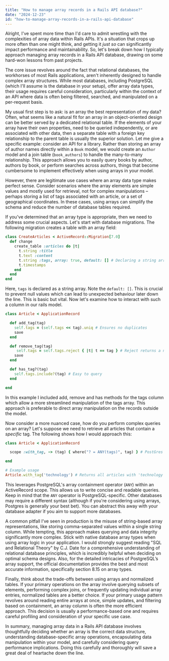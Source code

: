 ```yaml
---
title: "How to manage array records in a Rails API database?"
date: "2024-12-23"
id: "how-to-manage-array-records-in-a-rails-api-database"
---
```


Alright,  I've spent more time than I'd care to admit wrestling with the complexities of array data within Rails APIs. It's a situation that crops up more often than one might think, and getting it *just so* can significantly impact performance and maintainability. So, let's break down how I typically approach managing array records in a Rails API database, drawing on some hard-won lessons from past projects.

The core issue revolves around the fact that relational databases, the workhorses of most Rails applications, aren't inherently designed to handle complex array structures. While most databases, including PostgreSQL (which I'll assume is the database in your setup), offer array data types, their usage requires careful consideration, particularly within the context of an API where data is often being filtered, searched, and manipulated on a per-request basis.

My usual first step is to ask: is an array the best representation of my data? Often, what seems like a natural fit for an array in an object-oriented design can be better served by a dedicated relational table. If the elements of your array have their own properties, need to be queried independently, or are associated with other data, then a separate table with a foreign key relationship to the parent table is usually the superior solution. Let me give a specific example: consider an API for a library. Rather than storing an array of author names directly within a `Book` model, we would create an `Author` model and a join table (`book_authors`) to handle the many-to-many relationship. This approach allows you to easily query books by author, authors by book, or perform searches across authors, things that become cumbersome to implement effectively when using arrays in your model.

However, there are legitimate use cases where an array data type makes perfect sense. Consider scenarios where the array elements are simple values and mostly used for retrieval, not for complex manipulations – perhaps storing a list of tags associated with an article, or a set of geographical coordinates. In these cases, using arrays can simplify the schema and reduce the number of database tables required.

If you've determined that an array type is appropriate, then we need to address some crucial aspects. Let's start with database migrations. The following migration creates a table with an array field:

```ruby
class CreateArticles < ActiveRecord::Migration[7.0]
  def change
    create_table :articles do |t|
      t.string :title
      t.text :content
      t.string :tags, array: true, default: [] # Declaring a string array
      t.timestamps
    end
  end
end
```

Here, `tags` is declared as a string array. Note the `default: []`. This is crucial to prevent null values which can lead to unexpected behaviour later down the line. This is basic but vital. Now let's examine how to interact with such a column in our rails model.

```ruby
class Article < ApplicationRecord

  def add_tag(tag)
    self.tags = (self.tags << tag).uniq # Ensures no duplicates
    save
  end

  def remove_tag(tag)
     self.tags = self.tags.reject { |t| t == tag } # Reject returns a new array without the element
    save
  end

  def has_tag?(tag)
    self.tags.include?(tag) # Easy to query
  end

end
```

In this example I included add, remove and has methods for the tags column which allow a more streamlined manipulation of the tags array. This approach is preferable to direct array manipulation on the records outside the model.

Now consider a more nuanced case, how do you perform complex queries on an array? Let's suppose we need to retrieve all articles that contain a *specific* tag. The following shows how I would approach this:

```ruby
class Article < ApplicationRecord

  scope :with_tag, -> (tag) { where("? = ANY(tags)", tag) } # PostGres specific query

end

# Example usage
Article.with_tag('technology') # Returns all articles with 'technology' in tags
```

This leverages PostgreSQL's array containment operator (`ANY`) within an ActiveRecord scope. This allows us to write concise and readable queries. Keep in mind that the `ANY` operator is PostgreSQL-specific. Other databases may require a different syntax (although if you're considering using arrays, Postgres is generally your best bet). You can abstract this away with your database adapter if you aim to support more databases.

A common pitfall I’ve seen in production is the misuse of string-based array representations, like storing comma-separated values within a single string column. While tempting, this approach makes querying and data integrity significantly more complex. Stick with native database array types when using array logic in your application. I would strongly suggest reading "SQL and Relational Theory" by C.J. Date for a comprehensive understanding of relational database principles, which is incredibly helpful when deciding on optimal schema designs. Also, for the detailed intricacies of PostgreSQL’s array support, the official documentation provides the best and most accurate information, specifically section 8.15 on array types.

Finally, think about the trade-offs between using arrays and normalized tables. If your primary operations on the array involve querying subsets of elements, performing complex joins, or frequently updating individual array entries, normalized tables are a better choice. If your primary usage pattern revolves around reading entire arrays at once, simple updates, and filtering based on containment, an array column is often the more efficient approach. This decision is usually a performance-based one and requires careful profiling and consideration of your specific use case.

In summary, managing array data in a Rails API database involves thoughtfully deciding whether an array is the correct data structure, understanding database-specific array operations, encapsulating data manipulation within your model, and carefully considering query performance implications. Doing this carefully and thoroughly will save a great deal of heartache down the line.
